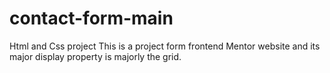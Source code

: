 # contact-form-main
Html and Css project
This is a project form frontend Mentor website and its major display property is majorly the grid.
